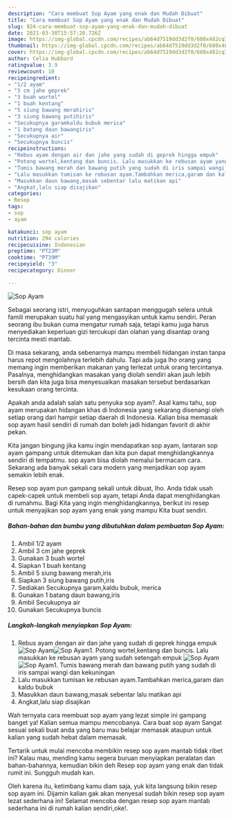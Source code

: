 ```yaml
---
description: "Cara membuat Sop Ayam yang enak dan Mudah Dibuat"
title: "Cara membuat Sop Ayam yang enak dan Mudah Dibuat"
slug: 924-cara-membuat-sop-ayam-yang-enak-dan-mudah-dibuat
date: 2021-03-30T15:57:20.726Z
image: https://img-global.cpcdn.com/recipes/ab64d7519dd3d2f0/680x482cq70/sop-ayam-foto-resep-utama.jpg
thumbnail: https://img-global.cpcdn.com/recipes/ab64d7519dd3d2f0/680x482cq70/sop-ayam-foto-resep-utama.jpg
cover: https://img-global.cpcdn.com/recipes/ab64d7519dd3d2f0/680x482cq70/sop-ayam-foto-resep-utama.jpg
author: Celia Hubbard
ratingvalue: 3.9
reviewcount: 10
recipeingredient:
- "1/2 ayam"
- "3 cm jahe geprek"
- "3 buah wortel"
- "1 buah kentang"
- "5 siung bawang merahiris"
- "3 siung bawang putihiris"
- "Secukupnya garamkaldu bubuk merica"
- "1 batang daun bawangiris"
- "Secukupnya air"
- "Secukupnya buncis"
recipeinstructions:
- "Rebus ayam dengan air dan jahe yang sudah di geprek hingga empuk"
- "Potong wortel,kentang dan buncis. Lalu masukkan ke rebusan ayam yang sudah setengah empuk"
- "Tumis bawang merah dan bawang putih yang sudah di iris sampai wangi dan kekuningan"
- "Lalu masukkan tumisan ke rebusan ayam.Tambahkan merica,garam dan kaldu bubuk"
- "Masukkan daun bawang,masak sebentar lalu matikan api"
- "Angkat,lalu siap disajikan"
categories:
- Resep
tags:
- sop
- ayam

katakunci: sop ayam 
nutrition: 294 calories
recipecuisine: Indonesian
preptime: "PT23M"
cooktime: "PT39M"
recipeyield: "3"
recipecategory: Dinner

---
```



![Sop Ayam](https://img-global.cpcdn.com/recipes/ab64d7519dd3d2f0/680x482cq70/sop-ayam-foto-resep-utama.jpg)

Sebagai seorang istri, menyuguhkan santapan menggugah selera untuk famili merupakan suatu hal yang mengasyikan untuk kamu sendiri. Peran seorang ibu bukan cuma mengatur rumah saja, tetapi kamu juga harus menyediakan keperluan gizi tercukupi dan olahan yang disantap orang tercinta mesti mantab.

Di masa  sekarang, anda sebenarnya mampu membeli hidangan instan tanpa harus repot mengolahnya terlebih dahulu. Tapi ada juga lho orang yang memang ingin memberikan makanan yang terlezat untuk orang tercintanya. Pasalnya, menghidangkan masakan yang diolah sendiri akan jauh lebih bersih dan kita juga bisa menyesuaikan masakan tersebut berdasarkan kesukaan orang tercinta. 



Apakah anda adalah salah satu penyuka sop ayam?. Asal kamu tahu, sop ayam merupakan hidangan khas di Indonesia yang sekarang disenangi oleh setiap orang dari hampir setiap daerah di Indonesia. Kalian bisa memasak sop ayam hasil sendiri di rumah dan boleh jadi hidangan favorit di akhir pekan.

Kita jangan bingung jika kamu ingin mendapatkan sop ayam, lantaran sop ayam gampang untuk ditemukan dan kita pun dapat menghidangkannya sendiri di tempatmu. sop ayam bisa diolah memalui bermacam cara. Sekarang ada banyak sekali cara modern yang menjadikan sop ayam semakin lebih enak.

Resep sop ayam pun gampang sekali untuk dibuat, lho. Anda tidak usah capek-capek untuk membeli sop ayam, tetapi Anda dapat menghidangkan di rumahmu. Bagi Kita yang ingin menghidangkannya, berikut ini resep untuk menyajikan sop ayam yang enak yang mampu Kita buat sendiri.

<!--inarticleads1-->

##### Bahan-bahan dan bumbu yang dibutuhkan dalam pembuatan Sop Ayam:

1. Ambil 1/2 ayam
1. Ambil 3 cm jahe geprek
1. Gunakan 3 buah wortel
1. Siapkan 1 buah kentang
1. Ambil 5 siung bawang merah,iris
1. Siapkan 3 siung bawang putih,iris
1. Sediakan Secukupnya garam,kaldu bubuk, merica
1. Gunakan 1 batang daun bawang,iris
1. Ambil Secukupnya air
1. Gunakan Secukupnya buncis




<!--inarticleads2-->

##### Langkah-langkah menyiapkan Sop Ayam:

1. Rebus ayam dengan air dan jahe yang sudah di geprek hingga empuk
<img src="https://img-global.cpcdn.com/steps/6d8e6d9d64418adf/160x128cq70/sop-ayam-langkah-memasak-1-foto.jpg" alt="Sop Ayam"><img src="https://img-global.cpcdn.com/steps/37fb62e3b9758f79/160x128cq70/sop-ayam-langkah-memasak-1-foto.jpg" alt="Sop Ayam">1. Potong wortel,kentang dan buncis. Lalu masukkan ke rebusan ayam yang sudah setengah empuk
<img src="https://img-global.cpcdn.com/steps/b9d3cd5fbc5d8970/160x128cq70/sop-ayam-langkah-memasak-2-foto.jpg" alt="Sop Ayam"><img src="https://img-global.cpcdn.com/steps/2b491f4ce6b9934c/160x128cq70/sop-ayam-langkah-memasak-2-foto.jpg" alt="Sop Ayam">1. Tumis bawang merah dan bawang putih yang sudah di iris sampai wangi dan kekuningan
1. Lalu masukkan tumisan ke rebusan ayam.Tambahkan merica,garam dan kaldu bubuk
1. Masukkan daun bawang,masak sebentar lalu matikan api
1. Angkat,lalu siap disajikan




Wah ternyata cara membuat sop ayam yang lezat simple ini gampang banget ya! Kalian semua mampu mencobanya. Cara buat sop ayam Sangat sesuai sekali buat anda yang baru mau belajar memasak ataupun untuk kalian yang sudah hebat dalam memasak.

Tertarik untuk mulai mencoba membikin resep sop ayam mantab tidak ribet ini? Kalau mau, mending kamu segera buruan menyiapkan peralatan dan bahan-bahannya, kemudian bikin deh Resep sop ayam yang enak dan tidak rumit ini. Sungguh mudah kan. 

Oleh karena itu, ketimbang kamu diam saja, yuk kita langsung bikin resep sop ayam ini. Dijamin kalian gak akan menyesal sudah bikin resep sop ayam lezat sederhana ini! Selamat mencoba dengan resep sop ayam mantab sederhana ini di rumah kalian sendiri,oke!.

